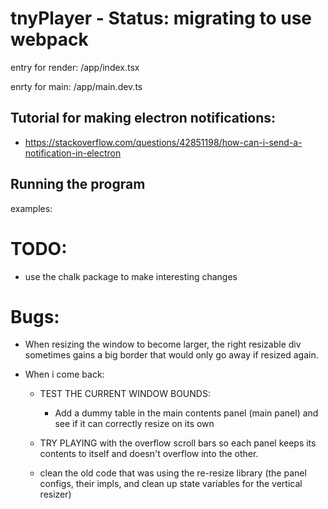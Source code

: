# tnyPlayer - Status: migrating to use webpack

entry for render:
/app/index.tsx

enrty for main:
/app/main.dev.ts

## Tutorial for making electron notifications:

-   https://stackoverflow.com/questions/42851198/how-can-i-send-a-notification-in-electron

## Running the program

examples:

# TODO:

-   use the chalk package to make interesting changes

# Bugs:

-   When resizing the window to become larger, the right resizable div sometimes gains a big border that would only go away if resized again.

*   When i come back:

    -   TEST THE CURRENT WINDOW BOUNDS:
        -   Add a dummy table in the main contents panel (main panel) and see if it can correctly resize on its own
    -   TRY PLAYING with the overflow scroll bars so each panel keeps its contents to itself and doesn't overflow into the other.

    -   clean the old code that was using the re-resize library (the panel configs, their impls, and clean up state variables for the vertical resizer)

